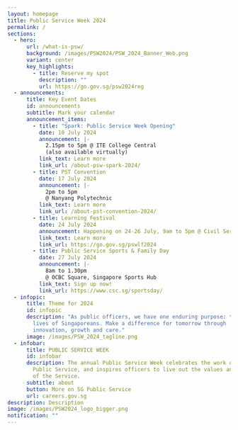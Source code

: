 ```yaml
---
layout: homepage
title: Public Service Week 2024
permalink: /
sections:
  - hero:
      url: /what-is-psw/
      background: /images/PSW2024/PSW_2024_Banner_Web.png
      variant: center
      key_highlights:
        - title: Reserve my spot
          description: ""
          url: https://go.gov.sg/psw2024reg
  - announcements:
      title: Key Event Dates
      id: announcements
      subtitle: Mark your calendar
      announcement_items:
        - title: "Spark: Public Service Week Opening"
          date: 10 July 2024
          announcement: |-
            2.15pm to 5pm @ ITE College Central
            (also available virtually)
          link_text: Learn more
          link_url: /about-psw-spark-2024/
        - title: PST Convention
          date: 17 July 2024
          announcement: |-
            2pm to 5pm
            @ Nanyang Polytechnic
          link_text: Learn more
          link_url: /about-pst-convention-2024/
        - title: Learning Festival
          date: 24 July 2024
          announcement: Happening on 24-26 July, 9am to 5pm @ Civil Service College
          link_text: Learn more
          link_url: https://go.gov.sg/pswlf2024
        - title: Public Service Sports & Family Day
          date: 27 July 2024
          announcement: |-
            8am to 1.30pm
            @ OCBC Square, Singapore Sports Hub
          link_text: Sign up now!
          link_url: https://www.csc.sg/sportsday/
  - infopic:
      title: Theme for 2024
      id: infopic
      description: "As public officers, we have one enduring purpose: to improve the
        lives of Singaporeans. Make a difference for tomorrow through
        innovation, growth and care."
      image: /images/PSW_2024_tagline.png
  - infobar:
      title: PUBLIC SERVICE WEEK
      id: infobar
      description: The annual Public Service Week celebrates the work of the Singapore
        Public Service, and inspires officers to live out the values and ethos
        of the Service.
      subtitle: about
      button: More on SG Public Service
      url: careers.gov.sg
description: Description
image: /images/PSW2024_logo_bigger.png
notification: ""
---
```

